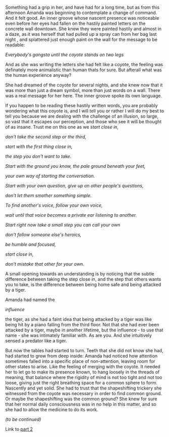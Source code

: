 Something had a grip in her, and have had for a long time, but as from this afternoon Amanda was beginning to contemplate a change of command. And it felt good. An inner groove whose nascent presence was noticeable even before her eyes had fallen on the hastily painted letters on the concrete wall downtown. She knew they were painted hastily and almost in a daze, as it was herself that had pulled up a spray can from her bag last night , and splattered just enough paint on the wall for the message to be readable:

*Everybody's gangsta until the coyote stands on two legs*

And as she was writing the letters she had felt like a coyote, the feeling was definately more animalistic than human thats for sure. But afterall what was the human experience anyway?

She had dreamed of the coyote for several nights, and she knew now that it was more than just a dream symbol, more than just words on a wall. There was a real message for her here. The inner groove spoke its own language.

If you happen to be reading these hastily written words, you are probably wondering what this coyote is, and I will tell you or rather I will do my best to tell you because we are dealing with the challenge of an illusion, so large, so vast that it escapes our perception, and those who see it will be thought of as insane. Trust me on this one as we *start close in,*

*don't take the second step or the third,*

*start with the first thing close in,*

*the step you don't want to take.*

*Start with the ground you know, the pale ground beneath your feet,*

*your own way of starting the conversation.*

*Start with your own question, give up on other people's questions,*

*don't let them smother something simple.*

*To find another's voice, follow your own voice,*

*wait until that voice becomes a private ear listening to another.*

*Start right now take a small step you can call your own*

*don't follow someone else's heroics,*

*be humble and focused,*

*start close in,*

*don't mistake that other for your own.*

A small opening towards an understanding is by noticing that the subtle difference between taking the step close in, and the step that others wants you to take, is the difference between being home safe and being attacked by a tiger.

Amanda had named the

*influence*

the tiger, as she had a faint idea that being attacked by a tiger was like being hit by a piano falling from the third floor. Not that she had ever been attacked by a tiger, maybe in another lifetime, but the influence - to use that name - she was intimately familiar with. As are you. And she intuitively sensed a predator like a tiger.

But now the tables had started to turn. Teeth that she did not know she had, had started to grow from deep inside: Amanda had noticed how attention sometimes falled into a specific place of non-attention, leaving room for other states to arise. Like the feeling of merging with the coyote. It needed her to let go to make its presence known, to hang loosely in the threads of meaning, that balance where the rigidity of mind is not too tight and not too loose, giving just the right breathing space for a common sphere to form. Nascently and yet solid. She had to trust that the shapeshifting trickery she witnessed from the coyote was necessary in order to find common ground. Or maybe the shapeshifting was the common ground? She knew for sure that her normal daily consciousness was in no help in this matter, and so she had to allow the medicine to do its work.

*(to be continued)*

Link to [part 2](https://www.reddit.com/r/nosleep/comments/1hjdx9w/everybodys_gangsta_until_the_coyote_stands_on_two/)